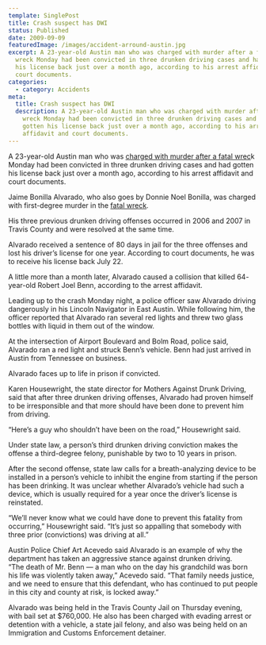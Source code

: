 ```yaml
---
template: SinglePost
title: Crash suspect has DWI
status: Published
date: 2009-09-09
featuredImage: /images/accident-arround-austin.jpg
excerpt: A 23-year-old Austin man who was charged with murder after a fatal
  wreck Monday had been convicted in three drunken driving cases and had gotten
  his license back just over a month ago, according to his arrest affidavit and
  court documents.
categories:
  - category: Accidents
meta:
  title: Crash suspect has DWI
  description: A 23-year-old Austin man who was charged with murder after a fatal
    wreck Monday had been convicted in three drunken driving cases and had
    gotten his license back just over a month ago, according to his arrest
    affidavit and court documents.
---
```

<!--StartFragment-->

A 23-year-old Austin man who was [charged with murder after a fatal wrec](https://www.austinaccidentlawyer.com/blog/man-charged-in-fatal-crash/)k Monday had been convicted in three drunken driving cases and had gotten his license back just over a month ago, according to his arrest affidavit and court documents.

Jaime Bonilla Alvarado, who also goes by Donnie Noel Bonilla, was charged with first-degree murder in the [fatal wreck](https://www.austinaccidentlawyer.com/blog/fleeing-drunk-driver-kills-traveler/).

His three previous drunken driving offenses occurred in 2006 and 2007 in Travis County and were resolved at the same time.

Alvarado received a sentence of 80 days in jail for the three offenses and lost his driver’s license for one year. According to court documents, he was to receive his license back July 22.

A little more than a month later, Alvarado caused a collision that killed 64- year-old Robert Joel Benn, according to the arrest affidavit.

Leading up to the crash Monday night, a police officer saw Alvarado driving dangerously in his Lincoln Navigator in East Austin. While following him, the officer reported that Alvarado ran several red lights and threw two glass bottles with liquid in them out of the window.

At the intersection of Airport Boulevard and Bolm Road, police said, Alvarado ran a red light and struck Benn’s vehicle. Benn had just arrived in Austin from Tennessee on business.

Alvarado faces up to life in prison if convicted.

Karen Housewright, the state director for Mothers Against Drunk Driving, said that after three drunken driving offenses, Alvarado had proven himself to be irresponsible and that more should have been done to prevent him from driving.

“Here’s a guy who shouldn’t have been on the road,” Housewright said.

Under state law, a person’s third drunken driving conviction makes the offense a third-degree felony, punishable by two to 10 years in prison.

After the second offense, state law calls for a breath-analyzing device to be installed in a person’s vehicle to inhibit the engine from starting if the person has been drinking. It was unclear whether Alvarado’s vehicle had such a device, which is usually required for a year once the driver’s license is reinstated.

“We’ll never know what we could have done to prevent this fatality from occurring,” Housewright said. “It’s just so appalling that somebody with three prior (convictions) was driving at all.”

Austin Police Chief Art Acevedo said Alvarado is an example of why the department has taken an aggressive stance against drunken driving.\
“The death of Mr. Benn — a man who on the day his grandchild was born his life was violently taken away,” Acevedo said. “That family needs justice, and we need to ensure that this defendant, who has continued to put people in this city and county at risk, is locked away.”

Alvarado was being held in the Travis County Jail on Thursday evening, with bail set at $760,000. He also has been charged with evading arrest or detention with a vehicle, a state jail felony, and also was being held on an Immigration and Customs Enforcement detainer.

<!--EndFragment-->